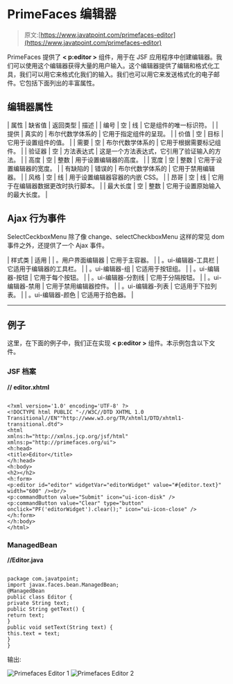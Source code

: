 # PrimeFaces 编辑器

> 原文:[https://www.javatpoint.com/primefaces-editor](https://www.javatpoint.com/primefaces-editor)

PrimeFaces 提供了 **< p:editor >** 组件，用于在 JSF 应用程序中创建编辑器。我们可以使用这个编辑器获得大量的用户输入。这个编辑器提供了编辑和格式化工具，我们可以用它来格式化我们的输入。我们也可以用它来发送格式化的电子邮件。它包括下面列出的丰富属性。

## 编辑器属性

| 属性 | 缺省值 | 返回类型 | 描述 |
| 编号 | 空 | 线 | 它是组件的唯一标识符。 |
| 提供 | 真实的 | 布尔代数学体系的 | 它用于指定组件的呈现。 |
| 价值 | 空 | 目标 | 它用于设置组件的值。 |
| 需要 | 空 | 布尔代数学体系的 | 它用于根据需要标记组件。 |
| 验证器 | 空 | 方法表达式 | 这是一个方法表达式，它引用了验证输入的方法。 |
| 高度 | 空 | 整数 | 用于设置编辑器的高度。 |
| 宽度 | 空 | 整数 | 它用于设置编辑器的宽度。 |
| 有缺陷的 | 错误的 | 布尔代数学体系的 | 它用于禁用编辑器。 |
| 风格 | 空 | 线 | 用于设置编辑器容器的内嵌 CSS。 |
| 昂哥 | 空 | 线 | 它用于在编辑器数据更改时执行脚本。 |
| 最大长度 | 空 | 整数 | 它用于设置原始输入的最大长度。 |

## Ajax 行为事件

SelectCeckboxMenu 除了像 change、selectCheckboxMenu 这样的常见 dom 事件之外，还提供了一个 Ajax 事件。

| 样式类 | 适用 |
| 。用户界面编辑器 | 它用于主容器。 |
| 。ui-编辑器-工具栏 | 它适用于编辑器的工具栏。 |
| 。ui-编辑器-组 | 它适用于按钮组。 |
| 。ui-编辑器-按钮 | 它用于每个按钮。 |
| 。ui-编辑器-分割线 | 它用于分隔按钮。 |
| 。ui-编辑器-禁用 | 它用于禁用编辑器控件。 |
| 。ui-编辑器-列表 | 它适用于下拉列表。 |
| 。ui-编辑器-颜色 | 它适用于拾色器。 |

* * *

## 例子

这里，在下面的例子中，我们正在实现 **< p:editor >** 组件。本示例包含以下文件。

### JSF 档案

**// editor.xhtml**

```

<?xml version='1.0' encoding='UTF-8' ?>
<!DOCTYPE html PUBLIC "-//W3C//DTD XHTML 1.0 Transitional//EN""http://www.w3.org/TR/xhtml1/DTD/xhtml1-transitional.dtd">
<html 
xmlns:h="http://xmlns.jcp.org/jsf/html"
xmlns:p="http://primefaces.org/ui">
<h:head>
<title>Editor</title>
</h:head>
<h:body>
<h2></h2>
<h:form>
<p:editor id="editor" widgetVar="editorWidget" value="#{editor.text}" width="600" /><br/>
<p:commandButton value="Submit" icon="ui-icon-disk" />
<p:commandButton value="Clear" type="button" onclick="PF('editorWidget').clear();" icon="ui-icon-close" />
</h:form>
</h:body>
</html>

```

### ManagedBean

**//Editor.java**

```

package com.javatpoint;
import javax.faces.bean.ManagedBean;
@ManagedBean
public class Editor {
private String text;
public String getText() {
return text;
}
public void setText(String text) {
this.text = text;
}
}

```

输出:

![Primefaces Editor 1](../Images/af1127b3c9134ed48462b4151601f609.png)
![Primefaces Editor 2](../Images/20c41a171eff03cdc1e11e32b19dd558.png)